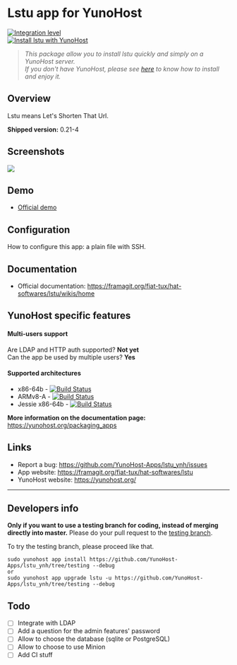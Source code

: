 # Lstu app for YunoHost

[![Integration level](https://dash.yunohost.org/integration/lstu.svg)](https://dash.yunohost.org/appci/app/lstu)  
[![Install lstu with YunoHost](https://install-app.yunohost.org/install-with-yunohost.png)](https://install-app.yunohost.org/?app=lstu)

> *This package allow you to install lstu quickly and simply on a YunoHost server.  
If you don't have YunoHost, please see [here](https://yunohost.org/#/install) to know how to install and enjoy it.*

## Overview

Lstu means Let's Shorten That Url.

**Shipped version:** 0.21-4

## Screenshots

![](https://framacloud.org/fr/cultiver-son-jardin/images/lstu/lstu-web.jpg)

## Demo

* [Official demo](https://lstu.fr)

## Configuration

How to configure this app: a plain file with SSH.

## Documentation

 * Official documentation: https://framagit.org/fiat-tux/hat-softwares/lstu/wikis/home

## YunoHost specific features

#### Multi-users support

Are LDAP and HTTP auth supported? **Not yet**  
Can the app be used by multiple users? **Yes**

#### Supported architectures

* x86-64b - [![Build Status](https://ci-apps.yunohost.org/ci/logs/lstu%20%28Community%29.svg)](https://ci-apps.yunohost.org/ci/apps/lstu/)
* ARMv8-A - [![Build Status](https://ci-apps-arm.yunohost.org/ci/logs/lstu%20%28Community%29.svg)](https://ci-apps-arm.yunohost.org/ci/apps/lstu/)
* Jessie x86-64b - [![Build Status](https://ci-stretch.nohost.me/ci/logs/lstu%20%28Community%29.svg)](https://ci-stretch.nohost.me/ci/apps/lstu/)


**More information on the documentation page:**  
https://yunohost.org/packaging_apps

## Links

 * Report a bug: https://github.com/YunoHost-Apps/lstu_ynh/issues
 * App website: https://framagit.org/fiat-tux/hat-softwares/lstu
 * YunoHost website: https://yunohost.org/

---

Developers info
----------------

**Only if you want to use a testing branch for coding, instead of merging directly into master.**
Please do your pull request to the [testing branch](https://github.com/YunoHost-Apps/lstu_ynh/tree/testing).

To try the testing branch, please proceed like that.
```
sudo yunohost app install https://github.com/YunoHost-Apps/lstu_ynh/tree/testing --debug
or
sudo yunohost app upgrade lstu -u https://github.com/YunoHost-Apps/lstu_ynh/tree/testing --debug
```
## Todo

- [ ] Integrate with LDAP
- [ ] Add a question for the admin features' password
- [ ] Allow to choose the database (sqlite or PostgreSQL)
- [ ] Allow to choose to use Minion
- [ ] Add CI stuff